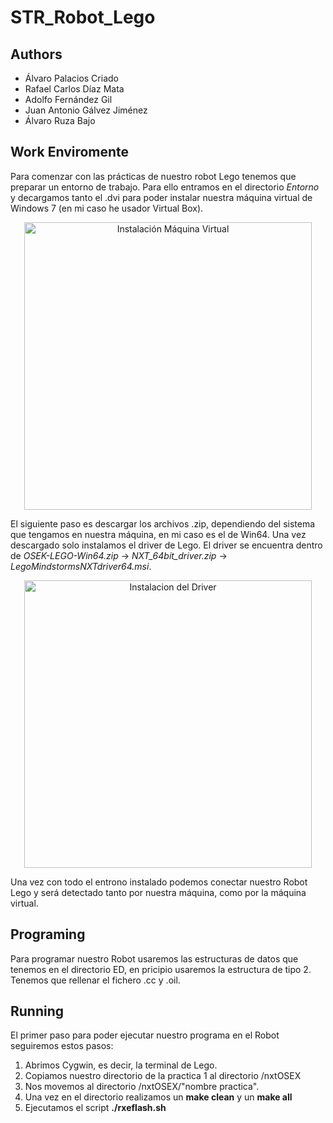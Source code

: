 # STR_Robot_Lego

## Authors
  - Álvaro Palacios Criado
  - Rafael Carlos Díaz Mata
  - Adolfo Fernández Gil
  - Juan Antonio Gálvez Jiménez
  - Álvaro Ruza Bajo

## Work Enviromente

Para comenzar con las prácticas de nuestro robot Lego tenemos que preparar un entorno de trabajo. Para ello entramos en el directorio *Entorno* y decargamos tanto el .dvi para poder instalar nuestra máquina virtual de Windows 7 (en mi caso he usador Virtual Box).

<p align="center">
<image width="460" src="/STR/images/Instalacion_MV.png" alt="Instalación Máquina Virtual" caption="Instalación de la Máquina Virtual">
</p>

El siguiente paso es descargar los archivos .zip, dependiendo del sistema que tengamos en nuestra máquina, en mi caso es el de Win64. Una vez descargado solo instalamos el driver de Lego. El driver se encuentra dentro de *OSEK-LEGO-Win64.zip* -> *NXT_64bit_driver.zip* -> *LegoMindstormsNXTdriver64.msi*.

<p align="center">
<image width="460" src="/STR/images/Driver.png" alt="Instalacion del Driver" caption="Instalacion del Driver">
</p>

Una vez con todo el entrono instalado podemos conectar nuestro Robot Lego y será detectado tanto por nuestra máquina, como por la máquina virtual.

## Programing
  
Para programar nuestro Robot usaremos las estructuras de datos que tenemos en el directorio ED, en pricipio usaremos la estructura de tipo 2. Tenemos que rellenar el fichero .cc y .oil.
  
## Running
  
El primer paso para poder ejecutar nuestro programa en el Robot seguiremos estos pasos:
  1. Abrimos Cygwin, es decir, la terminal de Lego.
  2. Copiamos nuestro directorio de la practica 1 al directorio /nxtOSEX
  3. Nos movemos al directorio /nxtOSEX/"nombre practica".
  4. Una vez en el directorio realizamos un **make clean** y un **make all**
  5. Ejecutamos el script **./rxeflash.sh**
  
  
